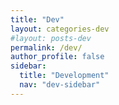 ```yaml
---
title: "Dev"
layout: categories-dev
#layout: posts-dev
permalink: /dev/
author_profile: false
sidebar:
  title: "Development"
  nav: "dev-sidebar"
---
```

